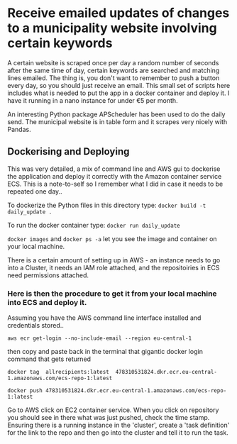 # Receive emailed updates of changes to a municipality website involving certain keywords

A certain website is scraped once per day a random number of seconds after the same time of day, certain keywords are searched and matching lines emailed. The thing is, you don't want to remember to push a button every day, so you should just receive an email. This small set of scripts here includes what is needed to put the app in a docker container and deploy it. I have it running in a nano instance for under €5 per month.

An interesting Python package APScheduler has been used to do the daily send. The municipal website is in table form and it scrapes very nicely with Pandas.

## Dockerising and Deploying

This was very detailed, a mix of command line and AWS gui to dockerise the application and deploy it correctly with the Amazon container service ECS. This is a note-to-self so I remember what I did in case it needs to be repeated one day..

To dockerize the Python files in this directory type:
`docker build -t daily_update .`

To run the docker container type:
`docker run daily_update`

`docker images` and `docker ps -a` let you see the image and container on your local machine.

There is a certain amount of setting up in AWS - an instance needs to go into a Cluster, it needs an IAM role attached, and the repositoiries in ECS need permissions attached.

### Here is then the procedure to get it from your local machine into ECS and deploy it.

Assuming you have the AWS command line interface installed and credentials stored..

`aws ecr get-login --no-include-email --region eu-central-1`

then copy and paste back in the terminal that gigantic docker login command that gets returned

`docker tag  allrecipients:latest  478310531824.dkr.ecr.eu-central-1.amazonaws.com/ecs-repo-1:latest`

`docker push 478310531824.dkr.ecr.eu-central-1.amazonaws.com/ecs-repo-1:latest`

Go to AWS click on EC2 container service. When you click on repository you should see in there what was just pushed, check the time stamp. Ensuring there is a running instance in the 'cluster', create a 'task definition' for the link to the repo and then go into the cluster and tell it to run the task. 
